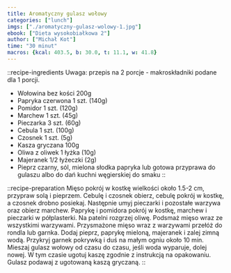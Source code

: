 ```yaml
---
title: Aromatyczny gulasz wołowy
categories: ["lunch"]
imgs: ["./aromatyczny-gulasz-wolowy-1.jpg"]
ebook: ["Dieta wysokobiałkowa 2"]
author: ["Michał Kot"]
time: "30 minut"
macros: {kcal: 403.5, b: 30.0, t: 11.1, w: 41.8}
---
```


::recipe-ingredients
Uwaga: przepis na 2 porcje - makroskładniki podane dla 1 porcji.
- Wołowina bez kości 200g
- Papryka czerwona 1 szt. (140g)
- Pomidor 1 szt. (120g)
- Marchew 1 szt. (45g)
- Pieczarka 3 szt. (60g)
- Cebula 1 szt. (100g)
- Czosnek 1 szt. (5g)
- Kasza gryczana 100g
- Oliwa z oliwek 1 łyżka (10g)
- Majeranek 1/2 łyżeczki (2g)
- Pieprz czarny, sól, mielona słodka papryka lub gotowa przyprawa do gulaszu albo do dań kuchni węgierskiej do smaku
::

::recipe-preparation
Mięso pokrój w kostkę wielkości około 1.5-2 cm, przypraw solą i pieprzem. Cebulę i czosnek obierz, cebulę pokrój w kostkę, a czosnek drobno posiekaj. Następnie umyj pieczarki i pozostałe warzywa oraz obierz marchew. Paprykę i pomidora pokrój w kostkę, marchew i pieczarki w półplasterki. Na patelni rozgrzej oliwę. Podsmaż mięso wraz ze wszystkimi warzywami. Przysmażone mięso wraz z warzywami przełóż do rondla lub garnka. Dodaj pieprz, paprykę mieloną, majeranek i zalej zimną wodą. Przykryj garnek pokrywką i duś na małym ogniu około 10 min. Mieszaj gulasz wołowy od czasu do czasu, jeśli woda wyparuje, dolej nowej. W tym czasie ugotuj kaszę zgodnie z instrukcją na opakowaniu. Gulasz podawaj z ugotowaną kaszą gryczaną.
::